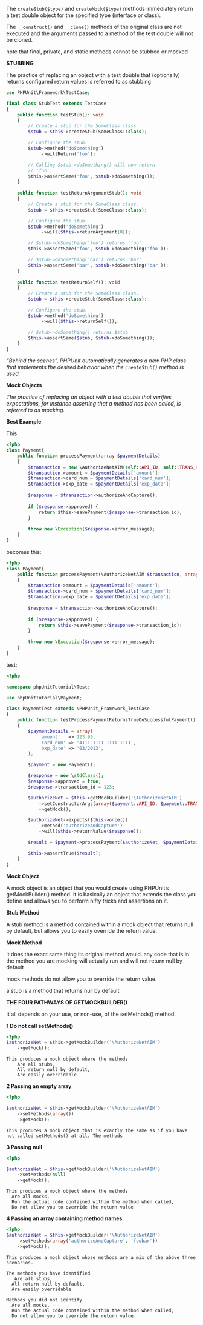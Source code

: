 The ```createStub($type)``` and ```createMock($type)``` methods immediately return a test double object for the specified type (interface or class). 

The ```__construct()``` and ```__clone()``` methods of the original class are not executed and the arguments passed to a method of the test double will not be cloned.
 
note that final, private, and static methods cannot be stubbed or mocked
 
**STUBBING**

The practice of replacing an object with a test double that (optionally) returns configured return values is referred to as stubbing
 
```php
use PHPUnit\Framework\TestCase;

final class StubTest extends TestCase
{
    public function testStub(): void
    {
        // Create a stub for the SomeClass class.
        $stub = $this->createStub(SomeClass::class);

        // Configure the stub.
        $stub->method('doSomething')
             ->willReturn('foo');

        // Calling $stub->doSomething() will now return
        // 'foo'.
        $this->assertSame('foo', $stub->doSomething());
    }
    
    public function testReturnArgumentStub(): void
    {
        // Create a stub for the SomeClass class.
        $stub = $this->createStub(SomeClass::class);

        // Configure the stub.
        $stub->method('doSomething')
             ->will($this->returnArgument(0));

        // $stub->doSomething('foo') returns 'foo'
        $this->assertSame('foo', $stub->doSomething('foo'));

        // $stub->doSomething('bar') returns 'bar'
        $this->assertSame('bar', $stub->doSomething('bar'));
    }
    
    public function testReturnSelf(): void
    {
        // Create a stub for the SomeClass class.
        $stub = $this->createStub(SomeClass::class);

        // Configure the stub.
        $stub->method('doSomething')
             ->will($this->returnSelf());

        // $stub->doSomething() returns $stub
        $this->assertSame($stub, $stub->doSomething());
    }
}
```
*“Behind the scenes”, PHPUnit automatically generates a new PHP class that implements the desired behavior 
when the ```createStub()``` method is used.*

**Mock Objects**

*The practice of replacing an object with a test double that verifies expectations,
for instance asserting that a method has been called, is referred to as mocking.*

**Best Example**

This
```php
<?php
class Payment{
    public function processPayment(array $paymentDetails)
    {
        $transaction = new \AuthorizeNetAIM(self::API_ID, self::TRANS_KEY);
        $transaction->amount = $paymentDetails['amount'];
        $transaction->card_num = $paymentDetails['card_num'];
        $transaction->exp_date = $paymentDetails['exp_date'];
    
        $response = $transaction->authorizeAndCapture();
    
        if ($response->approved) {
            return $this->savePayment($response->transaction_id);
        }
    
        throw new \Exception($response->error_message);
    }
}
```

becomes this:
```php
<?php
class Payment{
    public function processPayment(\AuthorizeNetAIM $transaction, array $paymentDetails)
    {
        $transaction->amount = $paymentDetails['amount'];
        $transaction->card_num = $paymentDetails['card_num'];
        $transaction->exp_date = $paymentDetails['exp_date'];
    
        $response = $transaction->authorizeAndCapture();
    
        if ($response->approved) {
            return $this->savePayment($response->transaction_id);
        }
    
        throw new \Exception($response->error_message);
    }
}
```

test:
```php
<?php

namespace phpUnitTutorial\Test;

use phpUnitTutorial\Payment;

class PaymentTest extends \PHPUnit_Framework_TestCase
{
    public function testProcessPaymentReturnsTrueOnSuccessfulPayment()
    {
        $paymentDetails = array(
            'amount'   => 123.99,
            'card_num' => '4111-1111-1111-1111',
            'exp_date' => '03/2013',
        );

        $payment = new Payment();

        $response = new \stdClass();
        $response->approved = true;
        $response->transaction_id = 123;

        $authorizeNet = $this->getMockBuilder('\AuthorizeNetAIM')
            ->setConstructorArgs(array($payment::API_ID, $payment::TRANS_KEY))
            ->getMock();

        $authorizeNet->expects($this->once())
            ->method('authorizeAndCapture')
            ->will($this->returnValue($response));

        $result = $payment->processPayment($authorizeNet, $paymentDetails);

        $this->assertTrue($result);
    }
}
```
**Mock Object**

A mock object is an object that you would create using PHPUnit’s getMockBuilder() method. 
It is basically an object that extends the class you define and allows you to perform nifty tricks and assertions on it.

**Stub Method**

A stub method is a method contained within a mock object that returns null by default,
but allows you to easily override the return value.

**Mock Method**

it does the exact same thing its original method would.
any code that is in the method you are mocking will actually run and will not return null by default

mock methods do not allow you to override the return value.

a stub is a method that returns null by default
 
**THE FOUR PATHWAYS OF GETMOCKBUILDER()**

It all depends on your use, or non-use, of the setMethods() method.

**1 Do not call setMethods()**
```php
<?php
$authorizeNet = $this->getMockBuilder('\AuthorizeNetAIM')
    ->getMock();
```
```
This produces a mock object where the methods
    Are all stubs,
    All return null by default,
    Are easily overridable
```
    
**2 Passing an empty array**
```php
<?php

$authorizeNet = $this->getMockBuilder('\AuthorizeNetAIM')
    ->setMethods(array())
    ->getMock();
```
```
This produces a mock object that is exactly the same as if you have not called setMethods() at all. The methods
```

**3  Passing null**
```php
<?php

$authorizeNet = $this->getMockBuilder('\AuthorizeNetAIM')
    ->setMethods(null)
    ->getMock();
```
```
This produces a mock object where the methods
  Are all mocks,
  Run the actual code contained within the method when called,
  Do not allow you to override the return value
```
    
**4 Passing an array containing method names**
```php
<?php
$authorizeNet = $this->getMockBuilder('\AuthorizeNetAIM')
    ->setMethods(array('authorizeAndCapture', 'foobar'))
    ->getMock();
```
```
This produces a mock object whose methods are a mix of the above three scenarios.

The methods you have identified
   Are all stubs,
  All return null by default,
  Are easily overridable
    
Methods you did not identify
  Are all mocks,
  Run the actual code contained within the method when called,
  Do not allow you to override the return value
```